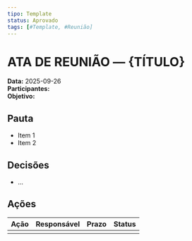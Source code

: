 ```yaml
---
tipo: Template
status: Aprovado
tags: [#Template, #Reunião]
---
```


# ATA DE REUNIÃO — {TÍTULO}

**Data:** 2025-09-26  
**Participantes:**  
**Objetivo:**  

## Pauta
- Item 1
- Item 2

## Decisões
- ...

## Ações
| Ação | Responsável | Prazo | Status |
|---|---|---|---|
| | | | |
